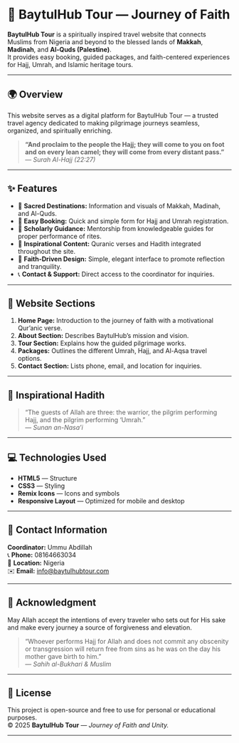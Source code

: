 # 🕋 BaytulHub Tour — Journey of Faith

**BaytulHub Tour** is a spiritually inspired travel website that connects Muslims from Nigeria and beyond to the blessed lands of **Makkah**, **Madinah**, and **Al-Quds (Palestine)**.  
It provides easy booking, guided packages, and faith-centered experiences for Hajj, Umrah, and Islamic heritage tours.

---

## 🌍 Overview

This website serves as a digital platform for BaytulHub Tour — a trusted travel agency dedicated to making pilgrimage journeys seamless, organized, and spiritually enriching.

> **“And proclaim to the people the Hajj; they will come to you on foot and on every lean camel; they will come from every distant pass.”**  
> — *Surah Al-Hajj (22:27)*

---

## ✨ Features

- 🕋 **Sacred Destinations:** Information and visuals of Makkah, Madinah, and Al-Quds.  
- 📅 **Easy Booking:** Quick and simple form for Hajj and Umrah registration.  
- 🕌 **Scholarly Guidance:** Mentorship from knowledgeable guides for proper performance of rites.  
- 💫 **Inspirational Content:** Quranic verses and Hadith integrated throughout the site.  
- 🌙 **Faith-Driven Design:** Simple, elegant interface to promote reflection and tranquility.  
- 📞 **Contact & Support:** Direct access to the coordinator for inquiries.

---

## 📸 Website Sections

1. **Home Page:** Introduction to the journey of faith with a motivational Qur’anic verse.  
2. **About Section:** Describes BaytulHub’s mission and vision.  
3. **Tour Section:** Explains how the guided pilgrimage works.  
4. **Packages:** Outlines the different Umrah, Hajj, and Al-Aqsa travel options.  
5. **Contact Section:** Lists phone, email, and location for inquiries.  

---

## 🕋 Inspirational Hadith

> “The guests of Allah are three: the warrior, the pilgrim performing Hajj, and the pilgrim performing ‘Umrah.”  
> — *Sunan an-Nasa’i*

---

## 💻 Technologies Used

- **HTML5** — Structure  
- **CSS3** — Styling  
- **Remix Icons** — Icons and symbols  
- **Responsive Layout** — Optimized for mobile and desktop  

---

## 📱 Contact Information

**Coordinator:** Ummu Abdillah  
📞 **Phone:** 08164663034  
📍 **Location:** Nigeria  
✉️ **Email:** info@baytulhubtour.com  

---

## 🙌 Acknowledgment

May Allah accept the intentions of every traveler who sets out for His sake and make every journey a source of forgiveness and elevation.

> “Whoever performs Hajj for Allah and does not commit any obscenity or transgression will return free from sins as he was on the day his mother gave birth to him.”  
> — *Sahih al-Bukhari & Muslim*

---

## 🧭 License

This project is open-source and free to use for personal or educational purposes.  
© 2025 **BaytulHub Tour** — *Journey of Faith and Unity.*

---
